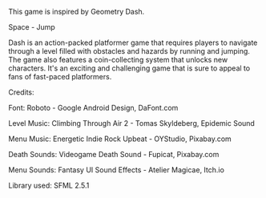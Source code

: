 This game is inspired by Geometry Dash. 

Space - Jump

Dash is an action-packed platformer game that requires players to navigate
through a level filled with obstacles and hazards by running and jumping. 
The game also features a coin-collecting system that unlocks new characters. 
It's an exciting and challenging game that is sure to appeal to fans of 
fast-paced platformers.

Credits:

Font: Roboto - Google Android Design, DaFont.com

Level Music: Climbing Through Air 2 - Tomas Skyldeberg, Epidemic Sound

Menu Music: Energetic Indie Rock Upbeat - OYStudio, Pixabay.com

Death Sounds: Videogame Death Sound - Fupicat, Pixabay.com

Menu Sounds: Fantasy UI Sound Effects - Atelier Magicae, Itch.io

Library used: SFML 2.5.1

